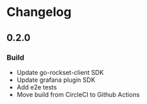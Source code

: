 # Changelog

## 0.2.0 

### Build
* Update go-rockset-client SDK
* Update grafana plugin SDK
* Add e2e tests
* Move build from CircleCI to Github Actions
